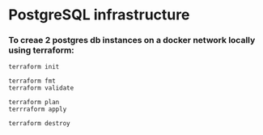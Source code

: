 # PostgreSQL infrastructure

### To creae 2 postgres db instances on a docker network locally using terraform:

```
terraform init

terraform fmt
terraform validate

terraform plan
terrraform apply

terraform destroy
```
